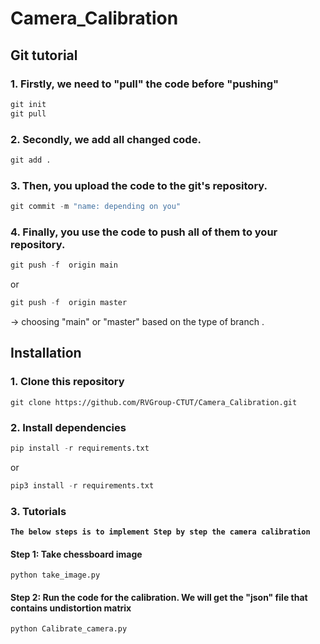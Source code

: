 # Camera_Calibration

## Git tutorial

### 1. Firstly, we need to "pull" the code before "pushing"

```python
git init
git pull
```

### 2. Secondly, we add all changed code.

```python
git add .
```

### 3. Then, you upload the code to the git's repository.

```python
git commit -m "name: depending on you"
```

### 4. Finally, you use the code to push all of them to your repository.

```python
git push -f  origin main
```

or

```python 
git push -f  origin master
```

-> choosing "main" or "master" based on the type of branch . 


## Installation

### 1. Clone this repository

```
git clone https://github.com/RVGroup-CTUT/Camera_Calibration.git 
```
### 2. Install dependencies

``` python
pip install -r requirements.txt
```

or 

```python
pip3 install -r requirements.txt
```

### 3. Tutorials

__``The below steps is to implement Step by step the camera calibration``__ 

#### Step 1: Take chessboard image

```
python take_image.py
```
#### Step 2: Run the code for the calibration. We will get the "json" file that contains undistortion matrix

```
python Calibrate_camera.py
```
